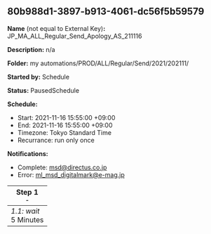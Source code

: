 ## 80b988d1-3897-b913-4061-dc56f5b59579

**Name** (not equal to External Key)**:** JP_MA_ALL_Regular_Send_Apology_AS_211116	

**Description:** n/a

**Folder:** my automations/PROD/ALL/Regular/Send/2021/202111/

**Started by:** Schedule

**Status:** PausedSchedule

**Schedule:**

* Start: 2021-11-16 15:55:00 +09:00
* End: 2021-11-16 15:55:00 +09:00
* Timezone: Tokyo Standard Time
* Recurrance: run only once

**Notifications:**

* Complete: msd@directus.co.jp
* Error: ml_msd_digitalmark@e-mag.jp

| Step 1<br>_<small>-</small>_ |
| --- |
| _1.1: wait_<br>5 Minutes |
